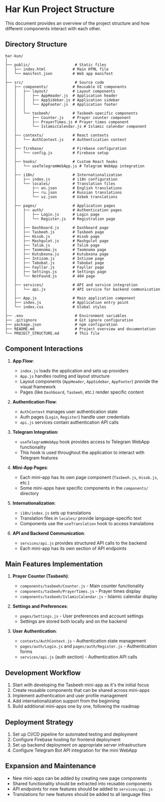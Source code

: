 # Har Kun Project Structure

This document provides an overview of the project structure and how different components interact with each other.

## Directory Structure

```
har-kun/
│
├── public/                    # Static files
│   ├── index.html            # Main HTML file
│   └── manifest.json         # Web app manifest
│
├── src/                       # Source code
│   ├── components/           # Reusable UI components
│   │   ├── layout/           # Layout components
│   │   │   ├── AppHeader.js  # Application header
│   │   │   ├── AppSidebar.js # Application sidebar
│   │   │   └── AppFooter.js  # Application footer
│   │   │
│   │   └── tasbeeh/          # Tasbeeh-specific components
│   │       ├── Counter.js    # Prayer counter component
│   │       ├── PrayerTimes.js # Prayer times component
│   │       └── IslamicCalendar.js # Islamic calendar component
│   │
│   ├── contexts/             # React contexts
│   │   └── AuthContext.js    # Authentication context
│   │
│   ├── firebase/             # Firebase configuration
│   │   └── config.js         # Firebase setup
│   │
│   ├── hooks/                # Custom React hooks
│   │   └── useTelegramWebApp.js # Telegram WebApp integration
│   │
│   ├── i18n/                 # Internationalization
│   │   ├── index.js          # i18n configuration
│   │   └── locales/          # Translation files
│   │       ├── en.json       # English translations
│   │       ├── ru.json       # Russian translations
│   │       └── uz.json       # Uzbek translations
│   │
│   ├── pages/                # Application pages
│   │   ├── auth/             # Authentication pages
│   │   │   ├── Login.js      # Login page
│   │   │   └── Register.js   # Registration page
│   │   │
│   │   ├── Dashboard.js      # Dashboard page
│   │   ├── Tasbeeh.js        # Tasbeeh page
│   │   ├── Hisob.js          # Hisob page
│   │   ├── Mashgulot.js      # Mashgulot page
│   │   ├── Talim.js          # Talim page
│   │   ├── Taomnoma.js       # Taomnoma page
│   │   ├── Kutubxona.js      # Kutubxona page
│   │   ├── Intizom.js        # Intizom page
│   │   ├── Tabobat.js        # Tabobat page
│   │   ├── Fayllar.js        # Fayllar page
│   │   ├── Settings.js       # Settings page
│   │   └── NotFound.js       # 404 page
│   │
│   ├── services/             # API and service integration
│   │   └── api.js            # API service for backend communication
│   │
│   ├── App.js                # Main application component
│   ├── index.js              # Application entry point
│   └── index.css             # Global styles
│
├── .env                       # Environment variables
├── .gitignore                 # Git ignore configuration
├── package.json               # npm configuration
├── README.md                  # Project overview and documentation
└── PROJECT_STRUCTURE.md       # This file
```

## Component Interactions

1. **App Flow**:
   - `index.js` loads the application and sets up providers
   - `App.js` handles routing and layout structure
   - Layout components (`AppHeader`, `AppSidebar`, `AppFooter`) provide the visual framework
   - Pages (like `Dashboard`, `Tasbeeh`, etc.) render specific content

2. **Authentication Flow**:
   - `AuthContext` manages user authentication state
   - Auth pages (`Login`, `Register`) handle user credentials
   - `api.js` services contain authentication API calls

3. **Telegram Integration**:
   - `useTelegramWebApp` hook provides access to Telegram WebApp functionality
   - This hook is used throughout the application to interact with Telegram features

4. **Mini-App Pages**:
   - Each mini-app has its own page component (`Tasbeeh.js`, `Hisob.js`, etc.)
   - Some mini-apps have specific components in the `components/` directory

5. **Internationalization**:
   - `i18n/index.js` sets up translations
   - Translation files in `locales/` provide language-specific text
   - Components use the `useTranslation` hook to access translations

6. **API and Backend Communication**:
   - `services/api.js` provides structured API calls to the backend
   - Each mini-app has its own section of API endpoints

## Main Features Implementation

1. **Prayer Counter (Tasbeeh)**:
   - `components/tasbeeh/Counter.js` - Main counter functionality
   - `components/tasbeeh/PrayerTimes.js` - Prayer times display
   - `components/tasbeeh/IslamicCalendar.js` - Islamic calendar display

2. **Settings and Preferences**:
   - `pages/Settings.js` - User preferences and account settings
   - Settings are stored both locally and on the backend

3. **User Authentication**:
   - `contexts/AuthContext.js` - Authentication state management
   - `pages/auth/Login.js` and `pages/auth/Register.js` - Authentication forms
   - `services/api.js` (auth section) - Authentication API calls

## Development Workflow

1. Start with developing the Tasbeeh mini-app as it's the initial focus
2. Create reusable components that can be shared across mini-apps
3. Implement authentication and user profile management
4. Add internationalization support from the beginning
5. Build additional mini-apps one by one, following the roadmap

## Deployment Strategy

1. Set up CI/CD pipeline for automated testing and deployment
2. Configure Firebase hosting for frontend deployment
3. Set up backend deployment on appropriate server infrastructure
4. Configure Telegram Bot API integration for the mini WebApp

## Expansion and Maintenance

- New mini-apps can be added by creating new page components
- Shared functionality should be extracted into reusable components
- API endpoints for new features should be added to `services/api.js`
- Translations for new features should be added to all language files
